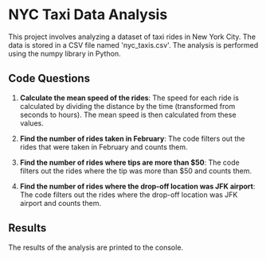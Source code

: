 # NYC Taxi Data Analysis

This project involves analyzing a dataset of taxi rides in New York City. The data is stored in a CSV file named 'nyc_taxis.csv'. The analysis is performed using the numpy library in Python.

## Code Questions

1. **Calculate the mean speed of the rides**: The speed for each ride is calculated by dividing the distance by the time (transformed from seconds to hours). The mean speed is then calculated from these values.

2. **Find the number of rides taken in February**: The code filters out the rides that were taken in February and counts them.

3. **Find the number of rides where tips are more than $50**: The code filters out the rides where the tip was more than $50 and counts them.

4. **Find the number of rides where the drop-off location was JFK airport**: The code filters out the rides where the drop-off location was JFK airport and counts them.

## Results

The results of the analysis are printed to the console.

